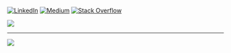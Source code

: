 
[![LinkedIn](https://img.shields.io/badge/LinkedIn-%230077B5.svg?logo=linkedin&logoColor=white)](https://linkedin.com/in/dwisulfahnur) [![Medium](https://img.shields.io/badge/Medium-12100E?logo=medium&logoColor=white)](https://medium.com/@dwisulfahnur) [![Stack Overflow](https://img.shields.io/badge/-Stackoverflow-FE7A16?logo=stack-overflow&logoColor=white)](https://stackoverflow.com/users/7026482) 


![](https://github-readme-stats.vercel.app/api/top-langs/?username=dwisulfahnur&theme=light&hide_border=false&include_all_commits=false&count_private=false&layout=compact)

---
[![](https://visitcount.itsvg.in/api?id=dwisulfahnur&icon=0&color=1)](https://visitcount.itsvg.in)
